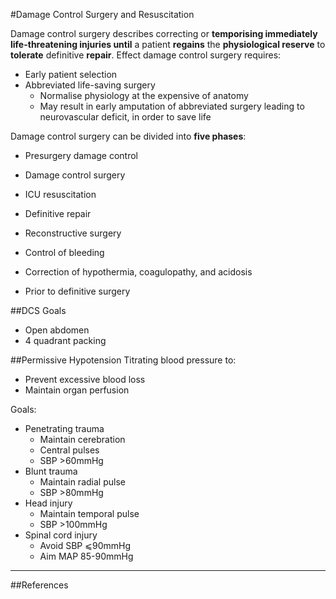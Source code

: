 #Damage Control Surgery and Resuscitation


Damage control surgery describes correcting or **temporising immediately life-threatening injuries until** a patient **regains** the **physiological reserve** to **tolerate** definitive **repair**. Effect damage control surgery requires:
* Early patient selection
* Abbreviated life-saving surgery
	* Normalise physiology at the expensive of anatomy
	* May result in early amputation of abbreviated surgery leading to neurovascular deficit, in order to save life


Damage control surgery can be divided into **five phases**:
* Presurgery damage control
* Damage control surgery
* ICU resuscitation
* Definitive repair
* Reconstructive surgery




* Control of bleeding
* Correction of hypothermia, coagulopathy, and acidosis
* Prior to definitive surgery









##DCS Goals
* Open abdomen
* 4 quadrant packing


##Permissive Hypotension
Titrating blood pressure to:
* Prevent excessive blood loss
* Maintain organ perfusion


Goals:
* Penetrating trauma
	* Maintain cerebration
	* Central pulses
	* SBP >60mmHg
* Blunt trauma
	* Maintain radial pulse
	* SBP >80mmHg
* Head injury
	* Maintain temporal pulse
	* SBP >100mmHg
* Spinal cord injury
	* Avoid SBP ⩽90mmHg
	* Aim MAP 85-90mmHg



---

##References